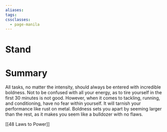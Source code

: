 ```yaml
---
aliases: 
tags: 
cssclasses:
  - page-manila
---
```

# Stand
# Summary
All tasks, no matter the intensity, should always be entered with incredible boldness. Not to be confused with all your energy, as to tire yourself in the first 30 minutes is not good. However, when it comes to tackling, running, and conditioning, have no fear within yourself. It will tarnish your performance like rust on metal. Boldness sets you apart by seeming larger than the rest, as it makes you seem like a bulldozer with no flaws.

[[48 Laws to Power]]

